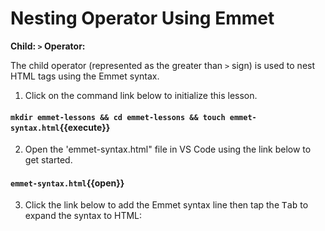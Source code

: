 # Nesting Operator Using Emmet

**Child: `>` Operator:**

The child operator (represented as the greater than `>` sign) is used to nest HTML tags using the Emmet syntax.

1. Click on the command link below to initialize this lesson.

#### `mkdir emmet-lessons && cd emmet-lessons && touch emmet-syntax.html`{{execute}}

2. Open the 'emmet-syntax.html" file in VS Code using the link below to get started.

#### `emmet-syntax.html`{{open}}

3. Click the link below to add the Emmet syntax line then tap the <kbd>Tab</kbd> to expand the syntax to HTML:
   
<pre class="file" data-target="clipboard"><!DOCTYPE html>
<html lang="en">
<head>
    <meta charset="UTF-8">
    <meta name="viewport" content="width=device-width, initial-scale=1.0">
    <meta http-equiv="X-UA-Compatible" content="ie=edge">
    <title>Emmet Abbreviations</title>
</head>
<body>
    
</body>
</html>
</pre>
